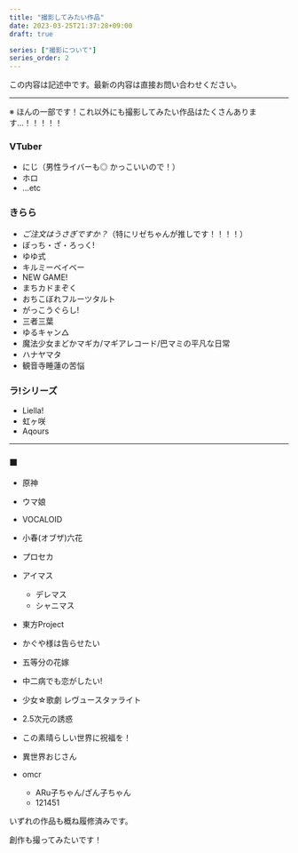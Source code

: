 ```yaml
---
title: "撮影してみたい作品"
date: 2023-03-25T21:37:28+09:00
draft: true

series: ["撮影について"]
series_order: 2
---
```


この内容は記述中です。最新の内容は直接お問い合わせください。

---

※ ほんの一部です！これ以外にも撮影してみたい作品はたくさんあります…！！！！！

### VTuber

* にじ（男性ライバーも◎ かっこいいので！）
* ホロ
* ...etc

### きらら

* *ご注文はうさぎですか？*（特にリゼちゃんが推しです！！！！）
* ぼっち・ざ・ろっく!
* ゆゆ式
* キルミーベイベー
* NEW GAME!
* まちカドまぞく
* おちこぼれフルーツタルト
* がっこうぐらし!
* 三者三葉
* ゆるキャン△
* 魔法少女まどかマギカ/マギアレコード/巴マミの平凡な日常
* ハナヤマタ
* 観音寺睡蓮の苦悩

### ラ!シリーズ

* Liella!
* 虹ヶ咲
* Aqours

---

### ■ 

* 原神
* ウマ娘

* VOCALOID
* 小春(オブザ)六花
* プロセカ

* アイマス
  * デレマス
  * シャニマス

* 東方Project

* かぐや様は告らせたい
* 五等分の花嫁
* 中二病でも恋がしたい!
* 少女☆歌劇 レヴュースタァライト
* 2.5次元の誘惑
* この素晴らしい世界に祝福を！
* 異世界おじさん

* omcr
  * ARu子ちゃん/ざん子ちゃん
  * 121451

いずれの作品も概ね履修済みです。

創作も撮ってみたいです！
